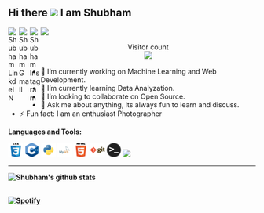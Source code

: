 ## Hi there <img src="https://github.com/TheDudeThatCode/TheDudeThatCode/blob/master/Assets/Hi.gif" width="29px"> I am Shubham 
<a href="https://www.linkedin.com/in/shubham-singh-356ba5168">
<img align="left" alt="Shubham LinkdeIN" width="22px" src="https://cdn.jsdelivr.net/npm/simple-icons@v3/icons/linkedin.svg" />
</a>
<a href = "mailto:subhdec99@gmail.com">
<img align="left" alt="Shubham Gmail" width="22px" src="https://cdn.jsdelivr.net/npm/simple-icons@v3/icons/telegram.svg" />
</a>
<a href="https://www.instagram.com/shutt3rbug_/">
<img align="left" alt="Shubham Instagram" width="22px" src="https://cdn.jsdelivr.net/npm/simple-icons@v3/icons/instagram.svg" />
</a>
<a href="https://medium.com/@subhdec99">
  <img align="left" width="26px" src="https://cdn.jsdelivr.net/npm/simple-icons@v3/icons/medium.svg" />
</a>
<br>

<p align="center">Visitor count<br><img src="https://profile-counter.glitch.me/suubh/count.svg" /></p>

<ul>
  <li>🔭 I’m currently working on Machine Learning and Web Development.</li>
  <li>🌱 I’m currently learning Data Analyzation.</li>
  <li>👯 I’m looking to collaborate on Open Source.</li>
  <li>💬 Ask me about anything, its always fun to learn and discuss.</li>
  <li>⚡ Fun fact: I am an enthusiast Photographer </li>
</ul>
<p><strong>Languages and Tools:<strong></p>

<code><img height="30" src="https://raw.githubusercontent.com/github/explore/5c058a388828bb5fde0bcafd4bc867b5bb3f26f3/topics/css/css.png"></code>
<code><img height="30" src="https://raw.githubusercontent.com/github/explore/80688e429a7d4ef2fca1e82350fe8e3517d3494d/topics/cpp/cpp.png"></code>
<code><img height="30" src="https://raw.githubusercontent.com/github/explore/80688e429a7d4ef2fca1e82350fe8e3517d3494d/topics/python/python.png"></code>
<code><img height="30" src="https://raw.githubusercontent.com/github/explore/80688e429a7d4ef2fca1e82350fe8e3517d3494d/topics/mysql/mysql.png"></code>
<code><img height="30" src="https://raw.githubusercontent.com/github/explore/80688e429a7d4ef2fca1e82350fe8e3517d3494d/topics/html/html.png"></code>
<code><img height="30" src="https://raw.githubusercontent.com/github/explore/80688e429a7d4ef2fca1e82350fe8e3517d3494d/topics/git/git.png"></code>
<code><img height="30" src="https://raw.githubusercontent.com/github/explore/80688e429a7d4ef2fca1e82350fe8e3517d3494d/topics/terminal/terminal.png"></code>
<code><img height="40" src="https://miro.medium.com/max/938/1*XEzukXOEUudcXkyrouu3vw.jpeg"></code>

<hr>

![Shubham's github stats](https://github-readme-stats.vercel.app/api?username=suubh&show_icons=true&hide_border=false)

<br> [![Spotify](https://novatorem.vercel.app/api/spotify)](https://open.spotify.com/user/31ejjw6vcpxdok5fw4mchwoiscqq?si=N-KcmL0sTxaC6CXiKJuHIw)
    



<!--
**suubh/suubh** is a ✨ _special_ ✨ repository because its `README.md` (this file) appears on your GitHub profile.

Here are some ideas to get you started:

- 🔭 I’m currently working on ...
- 🌱 I’m currently learning ...
- 👯 I’m looking to collaborate on ...
- 🤔 I’m looking for help with ...
- 💬 Ask me about ...
- 📫 How to reach me: ...
- 😄 Pronouns: ...
- ⚡ Fun fact: ...
-->
